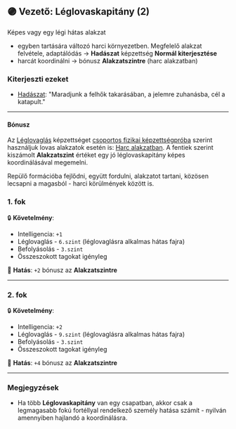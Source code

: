 ## 🟣 Vezető: Léglovaskapitány (2)

Képes vagy egy légi hátas alakzat
- egyben tartására változó harci környezetben. Megfelelő alakzat felvétele, adaptálódás  → **Hadászat** képzettség **Normál kiterjesztése**
- harcát koordinálni → bónusz **Alakzatszintre** (harc alakzatban)

### Kiterjeszti ezeket

- [Hadászat](../kepzettsegek.primer.altalanos/hadaszat.md): "Maradjunk a felhők takarásában, a jelemre zuhanásba, cél a katapult."

---
#### Bónusz

Az [Léglovaglás](../kepzettsegek.szekunder/leglovaglas.md) képzettséget [csoportos fizikai képzettségpróba](../030_07_01_csoportos_kepzettsegproba.md#️-1-csoportos-fizikai-képzettségpróba) szerint használjuk lovas alakzatok esetén is: [Harc alakzatban](../065_03_harc_alakzatban.md). A fentiek szerint kiszámolt **Alakzatszint** értéket egy jó léglovaskapitány képes koordinálásával megemelni.

Repülő formációba fejlődni, együtt fordulni, alakzatot tartani, közösen lecsapni a magasból - harci körülmények között is.

### 1. fok

🔒 **Követelmény**:
- Intelligencia: `+1`
- Léglovaglás - `6.szint` (léglovaglásra alkalmas hátas fajra)
- Befolyásolás - `3.szint`
- Összeszokott tagokat igényleg

🌟 **Hatás**: `+2` bónusz az **Alakzatszintre**

---
### 2. fok

🔒 **Követelmény**:
- Intelligencia: `+2`
- Léglovaglás - `9.szint` (léglovaglásra alkalmas hátas fajra)
- Befolyásolás - `3.szint`
- Összeszokott tagokat igényleg

🌟 **Hatás**: `+4` bónusz az **Alakzatszintre**

---
### Megjegyzések

- Ha több **Léglovaskapitány** van egy csapatban, akkor csak a legmagasabb fokú fortéllyal rendelkező személy hatása számít - nyilván amennyiben hajlandó a koordinálásra.
